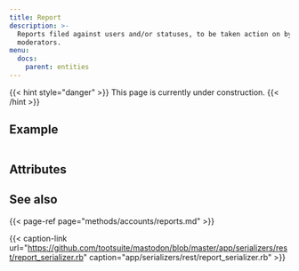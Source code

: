 ```yaml
---
title: Report
description: >-
  Reports filed against users and/or statuses, to be taken action on by
  moderators.
menu:
  docs:
    parent: entities
---
```


{{< hint style="danger" >}}
This page is currently under construction.
{{< /hint >}}

## Example

```text

```

## Attributes

## See also

{{< page-ref page="methods/accounts/reports.md" >}}

{{< caption-link url="https://github.com/tootsuite/mastodon/blob/master/app/serializers/rest/report_serializer.rb" caption="app/serializers/rest/report\_serializer.rb" >}}




